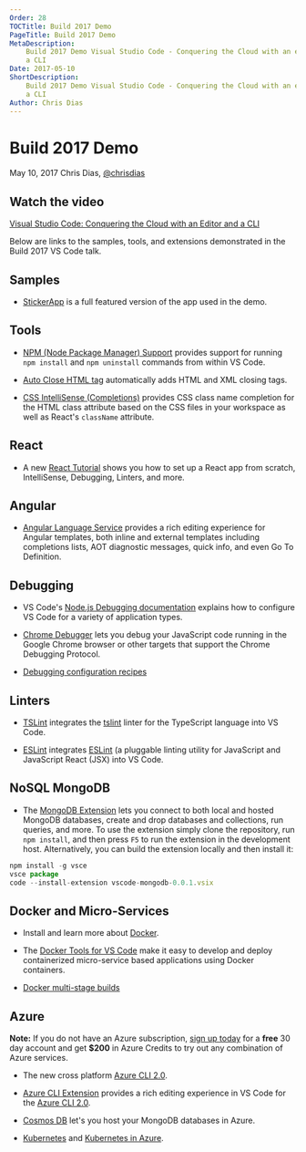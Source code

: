 ```yaml
---
Order: 28
TOCTitle: Build 2017 Demo
PageTitle: Build 2017 Demo
MetaDescription:
    Build 2017 Demo Visual Studio Code - Conquering the Cloud with an editor and
    a CLI
Date: 2017-05-10
ShortDescription:
    Build 2017 Demo Visual Studio Code - Conquering the Cloud with an editor and
    a CLI
Author: Chris Dias
---
```


# Build 2017 Demo

May 10, 2017 Chris Dias, [@chrisdias](https://twitter.com/chrisdias)

## Watch the video

[Visual Studio Code: Conquering the Cloud with an Editor and a CLI](https://channel9.msdn.com/Events/Build/2017/B8094)

Below are links to the samples, tools, and extensions demonstrated in the Build
2017 VS Code talk.

## Samples

-   [StickerApp](https://github.com/glimpse/stickerapp) is a full featured
    version of the app used in the demo.

## Tools

-   [NPM (Node Package Manager) Support](https://marketplace.visualstudio.com/items?itemName=eg2.vscode-npm-script)
    provides support for running `npm install` and `npm uninstall` commands from
    within VS Code.

-   [Auto Close HTML tag](https://marketplace.visualstudio.com/items?itemName=formulahendry.auto-close-tag)
    automatically adds HTML and XML closing tags.

-   [CSS IntelliSense (Completions)](https://marketplace.visualstudio.com/items?itemName=Zignd.html-css-class-completion)
    provides CSS class name completion for the HTML class attribute based on the
    CSS files in your workspace as well as React's `className` attribute.

## React

-   A new
    [React Tutorial](https://code.visualstudio.com/docs/nodejs/reactjs-tutorial)
    shows you how to set up a React app from scratch, IntelliSense, Debugging,
    Linters, and more.

## Angular

-   [Angular Language Service](https://marketplace.visualstudio.com/items?itemName=Angular.ng-template)
    provides a rich editing experience for Angular templates, both inline and
    external templates including completions lists, AOT diagnostic messages,
    quick info, and even Go To Definition.

## Debugging

-   VS Code's
    [Node.js Debugging documentation](https://code.visualstudio.com/docs/nodejs/nodejs-debugging)
    explains how to configure VS Code for a variety of application types.

-   [Chrome Debugger](https://marketplace.visualstudio.com/items?itemName=msjsdiag.debugger-for-chrome)
    lets you debug your JavaScript code running in the Google Chrome browser or
    other targets that support the Chrome Debugging Protocol.

-   [Debugging configuration recipes](https://github.com/Microsoft/vscode-recipes)

## Linters

-   [TSLint](https://marketplace.visualstudio.com/items?itemName=eg2.tslint)
    integrates the [tslint](https://github.com/palantir/tslint) linter for the
    TypeScript language into VS Code.

-   [ESLint](https://marketplace.visualstudio.com/items?itemName=dbaeumer.vscode-eslint)
    integrates [ESLint](http://eslint.org/) (a pluggable linting utility for
    JavaScript and JavaScript React (JSX) into VS Code.

## NoSQL MongoDB

-   The [MongoDB Extension](https://github.com/microsoft/vscode-mongodb) lets
    you connect to both local and hosted MongoDB databases, create and drop
    databases and collections, run queries, and more. To use the extension
    simply clone the repository, run `npm install`, and then press `F5` to run
    the extension in the development host. Alternatively, you can build the
    extension locally and then install it:

```javascript
npm install -g vsce
vsce package
code --install-extension vscode-mongodb-0.0.1.vsix
```

## Docker and Micro-Services

-   Install and learn more about [Docker](https://www.docker.com/).

-   The
    [Docker Tools for VS Code](https://marketplace.visualstudio.com/items?itemName=PeterJausovec.vscode-docker)
    make it easy to develop and deploy containerized micro-service based
    applications using Docker containers.

-   [Docker multi-stage builds](https://codefresh.io/blog/node_docker_multistage/)

## Azure

**Note:** If you do not have an Azure subscription,
[sign up today](https://azure.microsoft.com/en-us/free/?b=16.48) for a **free**
30 day account and get **$200** in Azure Credits to try out any combination of
Azure services.

-   The new cross platform [Azure CLI 2.0](https://aka.ms/GetTheAzureCLI).

-   [Azure CLI Extension](https://marketplace.visualstudio.com/items?itemName=ms-vscode.azurecli)
    provides a rich editing experience in VS Code for the
    [Azure CLI 2.0](https://aka.ms/GetTheAzureCLI).

-   [Cosmos DB](https://docs.microsoft.com/en-us/azure/cosmos-db/mongodb-introduction)
    let's you host your MongoDB databases in Azure.

-   [Kubernetes](https://kubernetes.io/) and
    [Kubernetes in Azure](https://docs.microsoft.com/en-us/azure/container-service/container-service-kubernetes-walkthrough).
